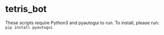 # tetris_bot
These scripts require Python3 and pyautogui to run. To install, please run:
`pip install pyautogui`
